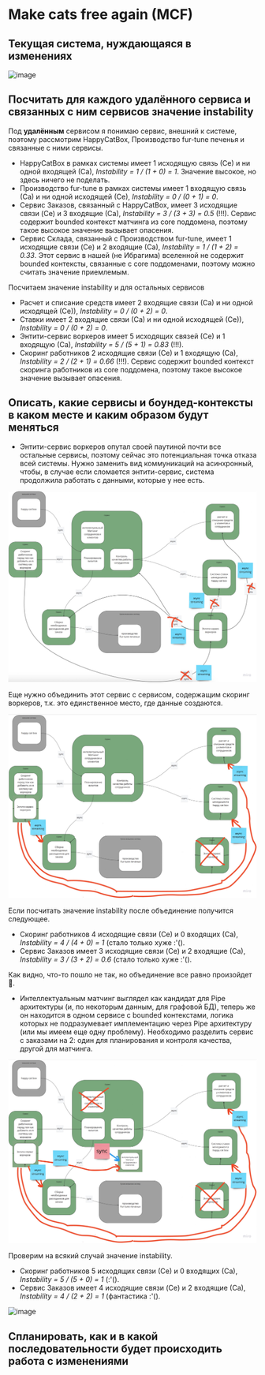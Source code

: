 # Make cats free again (MCF)

## Текущая система, нуждающаяся в изменениях

<img width="734" alt="image" src="https://github.com/Notalot/system-analysis-course-homework/assets/18391283/c4c87e7a-1d68-40b1-ad5e-aa1f3e0c756a">

## Посчитать для каждого удалённого сервиса и связанных с ним сервисов значение instability

Под **удалённым** сервисом я понимаю сервис, внешний к системе, поэтому рассмотрим HappyCatBox, Производство fur-tune печенья и связанные с ними сервисы.

- HappyCatBox в рамках системы имеет 1 исходящую связь (Се) и ни одной входящей (Са), *Instability = 1 / (1 + 0) = 1*.
  Значение высокое, но здесь ничего не поделать.
- Производство fur-tune в рамках системы имеет 1 входящую связь (Са) и ни одной исходящей (Се), *Instability = 0 / (0 + 1) = 0*.
- Сервис Заказов, связанный с HappyCatBox, имеет 3 исходящие связи (Ce) и 3 входящие (Са), *Instability = 3 / (3 + 3) = 0.5* (!!!).
  Сервис содержит bounded контекст матчинга из core поддомена, поэтому такое высокое значение вызывает опасения.
- Сервис Склада, связанный с Производством fur-tune, имеет 1 исходящие связи (Ce) и 2 входящие (Са), *Instability = 1 / (1 + 2) = 0.33*.
  Этот сервис в нашей (не Ибрагима) вселенной не содержит bounded контексты, связанные с core поддоменами, поэтому можно считать значение приемлемым.
  
Посчитаем значение instability и для остальных сервисов
  
- Расчет и списание средств имеет 2 входящие связи (Са) и ни одной исходящей (Се)), *Instability = 0 / (0 + 2) = 0*.
- Ставки имеет 2 входящие связи (Са) и ни одной исходящей (Се)), *Instability = 0 / (0 + 2) = 0*.
- Энтити-сервис воркеров имеет 5 исходящих связей (Се) и 1 входящую (Са), *Instability = 5 / (5 + 1) = 0.83* (!!!).
- Скоринг работников 2 исходящие связи (Се) и 1 входящую (Са), *Instability = 2 / (2 + 1) = 0.66* (!!!).
  Сервис содержит bounded контекст скоринга работников из core поддомена, поэтому такое высокое значение вызывает опасения.

## Описать, какие сервисы и боундед-контексты в каком месте и каким образом будут меняться

- Энтити-сервис воркеров опутал своей паутиной почти все остальные сервисы, поэтому сейчас это потенциальная точка отказа всей системы.
Нужно заменить вид коммуникаций на асинхронный, чтобы, в случае если сломается энтити-сервис, система продолжила работать с данными, которые у нее есть.

![Entity communications fix](./Fix1.jpg)

Еще нужно объединить этот сервис с сервисом, содержащим скоринг воркеров, т.к. это единственное место, где данные создаются.

![Entity join fix](./Fix2.jpg)

Если посчитать значение instability после объединение получится следующее.
  - Скоринг работников 4 исходящие связи (Се) и 0 входящих (Са), *Instability = 4 / (4 + 0) = 1* (стало только хуже :'().
  - Сервис Заказов имеет 3 исходящие связи (Ce) и 2 входящие (Са), *Instability = 3 / (3 + 2) = 0.6* (стало только хуже :'().

Как видно, что-то пошло не так, но объединение все равно произойдет 🙈.

- Интеллектуальным матчинг выглядел как кандидат для Pipe архитектуры (и, по некоторым данным, для графовой БД), теперь же он находится в одном сервисе с bounded контекстами, логика
которых не подразумевает имплементацию через Pipe архитектуру (или мы имеем еще одну проблему). Необходимо разделить сервис с заказами на 2: один для планирования и контроля качества, другой для матчинга.

![Separate matching](./Fix3.jpg)

Проверим на всякий случай значение instability.
  - Скоринг работников 5 исходящих связи (Се) и 0 входящих (Са), *Instability = 5 / (5 + 0) = 1* (:'().
  - Сервис Заказов имеет 4 исходящие связи (Ce) и 2 входящие (Са), *Instability = 4 / (2 + 2) = 1* (фантастика :'().

<img width="689" alt="image" src="https://github.com/Notalot/system-analysis-course-homework/assets/18391283/53c13177-6152-407a-8d31-fe9b05c0116e">


## Cпланировать, как и в какой последовательности будет происходить работа c изменениями





